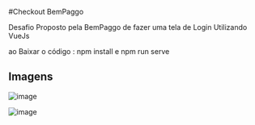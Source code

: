 #Checkout BemPaggo

Desafio Proposto pela BemPaggo de fazer uma tela de Login Utilizando VueJs

ao Baixar o código : npm install e npm run serve

## Imagens

![image](https://user-images.githubusercontent.com/64864720/178762757-4b4eed9f-1ad8-4f17-9291-186ad54325ef.png)


![image](https://user-images.githubusercontent.com/64864720/178762227-cd887d61-53e8-4ac6-8b97-843bc5dfccbb.png)
